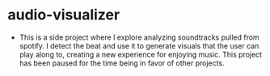 # audio-visualizer
<ul>
  <li>This is a side project where I explore analyzing soundtracks pulled from spotify. I detect the beat and use it to generate visuals that the user can play along to, creating a new experience for enjoying music. This project has been paused for the time being in favor of other projects.</li>
</ul>
